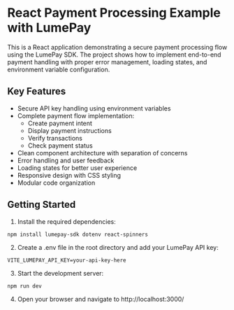 # React Payment Processing Example with LumePay

This is a React application demonstrating a secure payment processing flow using the LumePay SDK. The project shows how to implement end-to-end payment handling with proper error management, loading states, and environment variable configuration.

## Key Features

- Secure API key handling using environment variables
- Complete payment flow implementation:
  - Create payment intent
  - Display payment instructions
  - Verify transactions
  - Check payment status
- Clean component architecture with separation of concerns
- Error handling and user feedback
- Loading states for better user experience
- Responsive design with CSS styling
- Modular code organization

## Getting Started

1. Install the required dependencies:
```
npm install lumepay-sdk dotenv react-spinners
```

2. Create a .env file in the root directory and add your LumePay API key:
```
VITE_LUMEPAY_API_KEY=your-api-key-here
```

3. Start the development server:
```
npm run dev
```

4. Open your browser and navigate to http://localhost:3000/
